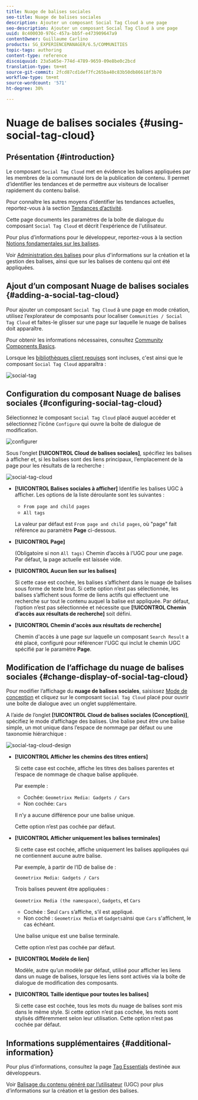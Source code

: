```yaml
---
title: Nuage de balises sociales
seo-title: Nuage de balises sociales
description: Ajouter un composant Social Tag Cloud à une page
seo-description: Ajouter un composant Social Tag Cloud à une page
uuid: 8c400030-976c-457a-bb5f-e473909647a9
contentOwner: Guillaume Carlino
products: SG_EXPERIENCEMANAGER/6.5/COMMUNITIES
topic-tags: authoring
content-type: reference
discoiquuid: 23a5a65e-774d-4789-9659-09e8be0c2bcd
translation-type: tm+mt
source-git-commit: 2fcd87cd1def7fc265ba40c83b50db86618f3b70
workflow-type: tm+mt
source-wordcount: '571'
ht-degree: 30%

---
```



# Nuage de balises sociales {#using-social-tag-cloud}

## Présentation {#introduction}

Le composant `Social Tag Cloud` met en évidence les balises appliquées par les membres de la communauté lors de la publication de contenu. Il permet d’identifier les tendances et de permettre aux visiteurs de localiser rapidement du contenu balisé.

Pour connaître les autres moyens d’identifier les tendances actuelles, reportez-vous à la section [Tendances d’activité](trends.md).

Cette page documents les paramètres de la boîte de dialogue du composant `Social Tag Cloud` et décrit l&#39;expérience de l&#39;utilisateur.

Pour plus d’informations pour le développeur, reportez-vous à la section [Notions fondamentales sur les balises](tag.md). 

Voir [Administration des balises](../../help/sites-administering/tags.md) pour plus d&#39;informations sur la création et la gestion des balises, ainsi que sur les balises de contenu qui ont été appliquées.

## Ajout d’un composant Nuage de balises sociales {#adding-a-social-tag-cloud}

Pour ajouter un composant `Social Tag Cloud` à une page en mode création, utilisez l’explorateur de composants pour localiser `Communities / Social Tag Cloud` et faites-le glisser sur une page sur laquelle le nuage de balises doit apparaître.

Pour obtenir les informations nécessaires, consultez [Community Components Basics](basics.md).

Lorsque les [bibliothèques client requises](tag.md#essentials-for-client-side) sont incluses, c&#39;est ainsi que le composant `Social Tag Cloud` apparaîtra :

![social-tag](assets/social-tag.png)

## Configuration du composant Nuage de balises sociales {#configuring-social-tag-cloud}

Sélectionnez le composant `Social Tag Cloud` placé auquel accéder et sélectionnez l&#39;icône `Configure` qui ouvre la boîte de dialogue de modification.

![configurer](assets/configure-new.png)

Sous l’onglet **[!UICONTROL Cloud de balises sociales]**, spécifiez les balises à afficher et, si les balises sont des liens principaux, l’emplacement de la page pour les résultats de la recherche :

![social-tag-cloud](assets/social-tag-cloud.png)

* **[!UICONTROL Balises sociales à afficher]** Identifie les balises UGC à afficher. Les options de la liste déroulante sont les suivantes :

   * `From page and child pages`
   * `All tags`

   La valeur par défaut est `From page and child pages`, où &quot;page&quot; fait référence au paramètre **Page** ci-dessous.

* **[!UICONTROL Page]**

   (Obligatoire si non `All tags)` Chemin d’accès à l’UGC pour une page. Par défaut, la page actuelle est laissée vide.

* **[!UICONTROL Aucun lien sur les balises]**

   Si cette case est cochée, les balises s’affichent dans le nuage de balises sous forme de texte brut. Si cette option n’est pas sélectionnée, les balises s’affichent sous forme de liens actifs qui effectuent une recherche sur tout le contenu auquel la balise est appliquée. Par défaut, l’option n’est pas sélectionnée et nécessite que **[!UICONTROL Chemin d’accès aux résultats de recherche]** soit défini.

* **[!UICONTROL Chemin d&#39;accès aux résultats de recherche]**

   Chemin d&#39;accès à une page sur laquelle un composant `Search Result` a été placé, configuré pour référencer l&#39;UGC qui inclut le chemin UGC spécifié par le paramètre **Page**.

## Modification de l’affichage du nuage de balises sociales {#change-display-of-social-tag-cloud}

Pour modifier l’affichage du **nuage de balises sociales**, saisissez [Mode de conception](../../help/sites-authoring/default-components-designmode.md) et cliquez sur le composant `Social Tag Cloud` placé pour ouvrir une boîte de dialogue avec un onglet supplémentaire.

A l’aide de l’onglet **[!UICONTROL Cloud de balises sociales (Conception)]**, spécifiez le mode d’affichage des balises. Une balise peut être une balise simple, un mot unique dans l’espace de nommage par défaut ou une taxonomie hiérarchique :

![social-tag-cloud-design](assets/social-tag-cloud-design.png)

* **[!UICONTROL Afficher les chemins des titres entiers]**

   Si cette case est cochée, affiche les titres des balises parentes et l’espace de nommage de chaque balise appliquée.

   Par exemple :

   * Cochée: `Geometrixx Media: Gadgets / Cars`
   * Non cochée: `Cars`

   Il n’y a aucune différence pour une balise unique.

   Cette option n’est pas cochée par défaut.

* **[!UICONTROL Afficher uniquement les balises terminales]**

   Si cette case est cochée, affiche uniquement les balises appliquées qui ne contiennent aucune autre balise.

   Par exemple, à partir de l’ID de balise de :

   `Geometrixx Media: Gadgets / Cars`

   Trois balises peuvent être appliquées :

   `Geometrixx Media (the namespace)`, `Gadgets`, et `Cars`

   * Cochée : Seul `Cars` s’affiche, s’il est appliqué.
   * Non coché : `Geometrixx Media` et `Gadgets`ainsi que `Cars` s&#39;affichent, le cas échéant.

   Une balise unique est une balise terminale.

   Cette option n’est pas cochée par défaut.

* **[!UICONTROL Modèle de lien]**

   Modèle, autre qu’un modèle par défaut, utilisé pour afficher les liens dans un nuage de balises, lorsque les liens sont activés via la boîte de dialogue de modification des composants.

* **[!UICONTROL Taille identique pour toutes les balises]**

   Si cette case est cochée, tous les mots du nuage de balises sont mis dans le même style. Si cette option n’est pas cochée, les mots sont stylisés différemment selon leur utilisation. Cette option n’est pas cochée par défaut.

## Informations supplémentaires {#additional-information}

Pour plus d&#39;informations, consultez la page [Tag Essentials](tag.md) destinée aux développeurs.

Voir [Balisage du contenu généré par l’utilisateur](tag-ugc.md) (UGC) pour plus d’informations sur la création et la gestion des balises.
